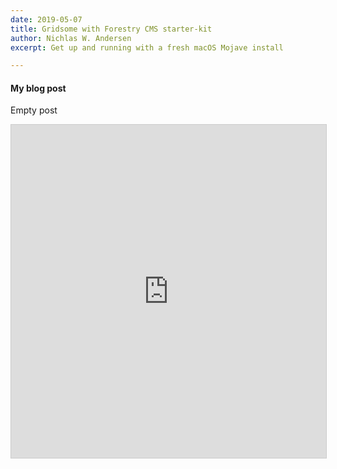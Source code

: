 ```yaml
---
date: 2019-05-07
title: Gridsome with Forestry CMS starter-kit
author: Nichlas W. Andersen
excerpt: Get up and running with a fresh macOS Mojave install

---
```

#### My blog post

Empty post

<iframe class="airtable-embed" src="https://airtable.com/embed/shru3mfnykJE88a30?backgroundColor=purple" frameborder="0" onmousewheel="" width="100%" height="533" style="background: transparent; border: 1px solid #ccc;"></iframe>